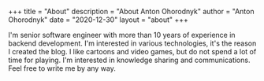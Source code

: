 +++
title = "About"
description = "About Anton Ohorodnyk"
author = "Anton Ohorodnyk"
date = "2020-12-30"
layout = "about"
+++

I'm senior software engineer with more than 10 years of experience in backend development.
I'm interested in various technologies, it's the reason I created the blog.
I like cartoons and video games, but do not spend a lot of time for playing.
I'm interested in knowledge sharing and communications. Feel free to write me by any way.
